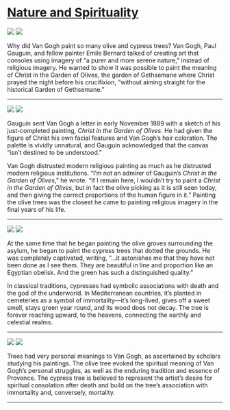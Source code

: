 # [Nature and Spirituality](http://artsmia.github.io/griot/#/stories/1119)

![](http://cdn.dx.artsmia.org/thumbs/tn_2014_TDX_MIAArtStories_377.jpg)
![](http://cdn.dx.artsmia.org/thumbs/tn_2014_TDX_MIAArtStories_356.jpg)

Why did Van Gogh paint so many olive and cypress trees? Van Gogh, Paul Gauguin, and fellow painter Emile Bernard talked of creating art that consoles using imagery of “a purer and more serene nature,” instead of religious imagery. He wanted to show it was possible to paint the meaning of Christ in the Garden of Olives, the garden of Gethsemane where Christ prayed the night before his crucifixion, “without aiming straight for the historical Garden of Gethsemane.”

---

![](http://cdn.dx.artsmia.org/thumbs/tn_2015_DelacroixModernity_003.jpg)
![](http://cdn.dx.artsmia.org/thumbs/tn_2014_TDX_MIAArtStories_363.jpg)

Gauguin sent Van Gogh a letter in early November 1889 with a sketch of his just-completed painting, *Christ in the Garden of Olives*. He had given the figure of Christ his own facial features and Van Gogh’s hair coloration. The palette is vividly unnatural, and Gauguin acknowledged that the canvas “isn’t destined to be understood.”

Van Gogh distrusted modern religious painting as much as he distrusted modern religious institutions. “I’m not an admirer of Gauguin’s *Christ in the Garden of Olives*,” he wrote. “If I remain here, I wouldn’t try to paint a *Christ in the Garden of Olives*, but in fact the olive picking as it is still seen today, and then giving the correct proportions of the human figure in it.” Painting the olive trees was the closest he came to painting religious imagery in the final years of his life.

---

![](http://cdn.dx.artsmia.org/thumbs/tn_null.jpg)
![](http://cdn.dx.artsmia.org/thumbs/tn_2014_TDX_MIAArtStories_358.jpg)

At the same time that he began painting the olive groves surrounding the asylum, he began to paint the cypress trees that dotted the grounds. He was completely captivated, writing, “…it astonishes me that they have not been done as I see them. They are beautiful in line and proportion like an Egyptian obelisk. And the green has such a distinguished quality.”

In classical traditions, cypresses had symbolic associations with death and the god of the underworld. In Mediterranean countries, it’s planted in cemeteries as a symbol of immortality—it’s long-lived, gives off a sweet smell, stays green year round, and its wood does not decay. The tree is forever reaching upward, to the heavens, connecting the earthly and celestial realms.

---

![](http://cdn.dx.artsmia.org/thumbs/tn_2014_TDX_MIAArtStories_372.jpg)
![](http://cdn.dx.artsmia.org/thumbs/tn_2014_TDX_MIAArtStories_369.jpg)

Trees had very personal meanings to Van Gogh, as ascertained by scholars studying his paintings. The olive tree evoked the spiritual meaning of Van Gogh’s personal struggles, as well as the enduring tradition and essence of Provence. The cypress tree is believed to represent the artist’s desire for spiritual consolation after death and build on the tree’s association with immortality and, conversely, mortality.

---
